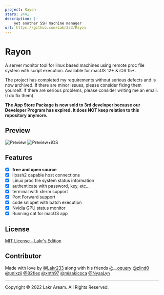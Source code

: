 ```yaml
---
project: Rayon
stars: 2441
description: |-
    yet another SSH machine manager
url: https://github.com/Lakr233/Rayon
---
```


# Rayon

A server monitor tool for linux based machines using remote proc file system with script execution. Available for macOS 12+ & iOS 15+.

The project has completed my requirements without serious defects and is now archived. If there are minor issues, please consider fixing them yourself. If there are serious problems, please consider writing me an email. (I do fix them)

**The App Store Package is now sold to 3rd developer because our Developer Program has expired. It does NOT keep relation to this repository anymore.**

## Preview

![Preview](./Resources/Preview.png)
![Preview+iOS](./Resources/Preview+iOS.jpeg)

## Features

- [x] **free and open source**
- [x] libssh2 capable host connections
- [x] Linux proc file system status information
- [x] authenticate with password, key, etc...
- [x] terminal with xterm support
- [x] Port Forward support
- [x] code snippet with batch execution
- [x] Nvidia GPU status monitor
- [x] Running cat for macOS app

## License

[MIT License - Lakr's Edition](./LICENSE)

## Contributor

Made with love by [@Lakr233](https://twitter.com/Lakr233) along with his friends [@__oquery](https://twitter.com/__oquery) [@zlind0](https://github.com/zlind0) [@unixzii](https://twitter.com/unixzii) [@82flex](https://twitter.com/82flex) [@xnth97](https://twitter.com/xnth97) [@misakicoca](https://twitter.com/misakicoca) [@NyaaLyn](https://twitter.com/NyaaLyn)

---

Copyright © 2022 Lakr Aream. All Rights Reserved.

